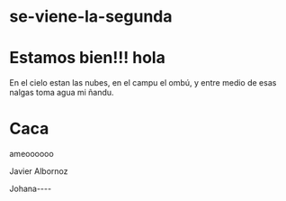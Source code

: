 # se-viene-la-segunda


Estamos bien!!!
hola
=======
En el cielo estan las nubes, en el campu el ombú, y entre medio de esas nalgas toma agua mi ñandu.

Caca
=======
ameoooooo

Javier Albornoz

Johana----


